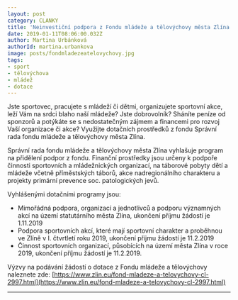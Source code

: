```yaml
---
layout: post
category: CLANKY
title: 'Neinvestiční podpora z Fondu mládeže a tělovýchovy města Zlína'
date: 2019-01-11T08:06:00.032Z
author: Martina Urbánková
authorId: martina.urbankova
image: posts/fondmladezeatelovychovy.jpg   
tags: 
- sport
- tělovýchova
- mládež
- dotace
---
```


Jste sportovec, pracujete s mládeží či dětmi, organizujete sportovní akce, leží Vám na srdci blaho naší mládeže? Jste dobrovolník? Sháníte peníze od sponzorů a potýkáte se s nedostatečným zájmem a financemi pro rozvoj Vaší organizace či akce? Využijte dotačních prostředků z fondu Správní rada fondu mládeže a tělovýchovy města Zlína.

Správní rada fondu mládeže a tělovýchovy města Zlína vyhlašuje program na přidělení podpor z fondu. Finanční prostředky jsou určeny k podpoře činnosti sportovních a mládežnických organizací, na táborové pobyty dětí a mládeže včetně příměstských táborů, akce nadregionálního charakteru a projekty primární prevence soc. patologických jevů. 

Vyhlášenými dotačními programy jsou:
* Mimořádná podpora, organizací a jednotlivců a podporu významných akcí na území statutárního města Zlína, ukončení příjmu žádostí je 1.11.2019
* Podpora sportovních akcí, které mají sportovní charakter a proběhnou ve Zlíně v I. čtvrtletí roku 2019, ukončení příjmu žádostí je 11.2.2019
* Činnost sportovních organizací, působících na území města Zlína v roce 2019, ukončení příjmu žádostí je 11.2.2019.

Výzvy na podávání žádostí o dotace z Fondu mládeže a tělovýchovy naleznete zde:
[https://www.zlin.eu/fond-mladeze-a-telovychovy-cl-2997.html](https://www.zlin.eu/fond-mladeze-a-telovychovy-cl-2997.html)






- - -
